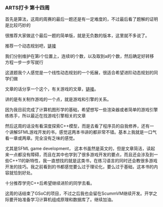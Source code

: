 ### ARTS打卡 第十四周

首先是算法，这周的周赛的最后一题还是有一定难度的，不过最后看了题解的证明是比较巧妙的

很推荐大家做这个最后一题的简单版，就是无负数的版本，这里就不多说了。

推荐一个动态规划吧，[链接](https://leetcode-cn.com/problems/student-attendance-record-ii/)

我们分别维护在第i个位置上，连续l的个数，以及取到a的个数，然后确定好转移方程一步一步写就行

这道题我个人感觉是一个线性动态规划的一个拓展，很适合希望进阶动态规划的同学们做

文章的话分享一个这个，有关游戏的文章，[链接](https://geometrian.com/programming/tutorials/write-games-not-engines/)。

讲的是有关制作游戏的一个点，就是游戏和引擎的关系。

因为我目前完成了计算机图形学的基础，希望想写一些渲染器或者简单的游戏引擎练练手，所以最近在找游戏引擎相关的文章

然后这周的话没有看深度探索C++模型，而是去看了程序员的自我修养，还有一个讲解SFML游戏开发的书，感觉这两本书讲的都非常不错。基本上我就是一口气看一章或两章。完全没有乏味的感觉。

尤其是SFML game development， 这本书虽然是英文的，但是文章简洁，读起来一点都没有障碍，而且在其中也学到了很多游戏开发的要点，而且还会涉及到一些C++11的新特性，我一直想找的就是这类书，在练习语言的同时还会教很多游戏开发的技巧。我之前看到的书都感觉要么过于理论化，要么过于基础，这本书的内容就恰到好处。

十分推荐学完C++后希望继续进阶的同学去看。

这周的话结束了GSoC的项目，不过之后我也会留在ScummVM继续开发。开学之际要开始准备学习计算机组成原理和数据库了。继续加油。